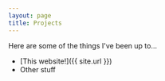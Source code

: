 ```yaml
---
layout: page
title: Projects
---
```


Here are some of the things I've been up to...

* [This website!]({{ site.url }})
* Other stuff